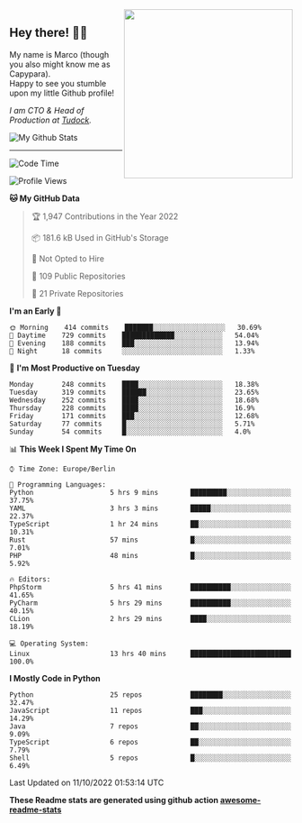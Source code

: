 <img src="https://capypara.de/para_logo.png?a=13" align="right" width="300">

## Hey there! 👋🙃
My name is Marco (though you also might know me as Capypara).  
Happy to see you stumble upon my little Github profile!

*I am CTO & Head of Production at <a href="http://tudock.de">Tudock</a>.*


![My Github Stats](https://github-readme-stats.vercel.app/api?username=theCapypara&show_icons=true&title_color=8ea106&text_color=ffffff&icon_color=8ea106&bg_color=2F343F&hide_border=1)

---
<!--START_SECTION:waka-->
![Code Time](http://img.shields.io/badge/Code%20Time-1%2C847%20hrs%2039%20mins-blue)

![Profile Views](http://img.shields.io/badge/Profile%20Views-1-blue)

**🐱 My GitHub Data** 

> 🏆 1,947 Contributions in the Year 2022
 > 
> 📦 181.6 kB Used in GitHub's Storage 
 > 
> 🚫 Not Opted to Hire
 > 
> 📜 109 Public Repositories 
 > 
> 🔑 21 Private Repositories  
 > 
**I'm an Early 🐤** 

```text
🌞 Morning    414 commits    ███████░░░░░░░░░░░░░░░░░░   30.69% 
🌆 Daytime    729 commits    █████████████░░░░░░░░░░░░   54.04% 
🌃 Evening    188 commits    ███░░░░░░░░░░░░░░░░░░░░░░   13.94% 
🌙 Night      18 commits     ░░░░░░░░░░░░░░░░░░░░░░░░░   1.33%

```
📅 **I'm Most Productive on Tuesday** 

```text
Monday       248 commits    ████░░░░░░░░░░░░░░░░░░░░░   18.38% 
Tuesday      319 commits    ██████░░░░░░░░░░░░░░░░░░░   23.65% 
Wednesday    252 commits    ████░░░░░░░░░░░░░░░░░░░░░   18.68% 
Thursday     228 commits    ████░░░░░░░░░░░░░░░░░░░░░   16.9% 
Friday       171 commits    ███░░░░░░░░░░░░░░░░░░░░░░   12.68% 
Saturday     77 commits     █░░░░░░░░░░░░░░░░░░░░░░░░   5.71% 
Sunday       54 commits     █░░░░░░░░░░░░░░░░░░░░░░░░   4.0%

```


📊 **This Week I Spent My Time On** 

```text
⌚︎ Time Zone: Europe/Berlin

💬 Programming Languages: 
Python                   5 hrs 9 mins        █████████░░░░░░░░░░░░░░░░   37.75% 
YAML                     3 hrs 3 mins        █████░░░░░░░░░░░░░░░░░░░░   22.37% 
TypeScript               1 hr 24 mins        ██░░░░░░░░░░░░░░░░░░░░░░░   10.31% 
Rust                     57 mins             █░░░░░░░░░░░░░░░░░░░░░░░░   7.01% 
PHP                      48 mins             █░░░░░░░░░░░░░░░░░░░░░░░░   5.92%

🔥 Editors: 
PhpStorm                 5 hrs 41 mins       ██████████░░░░░░░░░░░░░░░   41.65% 
PyCharm                  5 hrs 29 mins       ██████████░░░░░░░░░░░░░░░   40.15% 
CLion                    2 hrs 29 mins       ████░░░░░░░░░░░░░░░░░░░░░   18.19%

💻 Operating System: 
Linux                    13 hrs 40 mins      █████████████████████████   100.0%

```

**I Mostly Code in Python** 

```text
Python                   25 repos            ████████░░░░░░░░░░░░░░░░░   32.47% 
JavaScript               11 repos            ███░░░░░░░░░░░░░░░░░░░░░░   14.29% 
Java                     7 repos             ██░░░░░░░░░░░░░░░░░░░░░░░   9.09% 
TypeScript               6 repos             ██░░░░░░░░░░░░░░░░░░░░░░░   7.79% 
Shell                    5 repos             █░░░░░░░░░░░░░░░░░░░░░░░░   6.49%

```



 Last Updated on 11/10/2022 01:53:14 UTC
<!--END_SECTION:waka-->

**These Readme stats are generated using github action [awesome-readme-stats](https://github.com/anmol098/waka-readme-stats)**
